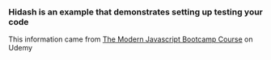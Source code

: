 ### Hidash is an example that demonstrates setting up testing your code

This information came from [The Modern Javascript Bootcamp Course](https://www.udemy.com/course/javascript-beginners-complete-tutorial/) on Udemy